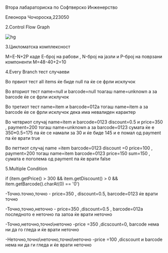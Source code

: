 Втора лабараториска по Софтверско Инженерство

Елеонора Чочороска,223050

2.Control Flow Graph

![hg](https://github.com/eleonoracocoroska/SI_2024_lab2_223050/assets/165606672/4840a0f5-fa49-4438-9d3a-4987d59812cf)


3.Цикломатска комплексност

М=Е-N+2P каде Е-број на рабови , N-број на јазли и P-број на поврзани компоненти 
М=48-40+2=10

4.Every Branch тест случаеви

Во првиот тест all items ќе биде null па ќе се фрли исклучок

Во вториот тест name=null и barcode=null тоагаш name=unknown а за barcode ќе се фрли исклучок

Во третиот тест name=item и barcode=012a тогаш name=item а за barcode ќе се фрли исклучок дека има невалиден карактер

Во четвриот случај name=item и barcode=0123 discount=0.5 и price=350 , payment=200 тогаш name=unknown а за barcode=0123 сумата ќе е 350*0.5=175 па ќе се намали за 30 и ќе биде 145 и е помал од payment па ќе врати true

Во петтиот случај name =item barcode=0123 discount =0 price=100 , payment=200 тогаш name=item barcode=0123 price=150 sum=150 , сумата е поголема од payment па ќе врати false

5.Multiple Condition

 if (item.getPrice() > 300 && item.getDiscount() > 0 && item.getBarcode().charAt(0) == '0')
 
 -Точно.точно,точно - price=350 , discount=0.5, barcode=0123 ќе врати точно
 
 -Точно,точно,неточно - price=350 ,discount=0.5 , barcode=012a последното е неточно па затоа ќе врати неточно
 
 -Точно,неточно,точно\неточно -price =350 ,dicscount=0, barcode нема ни да го гледа и ќе врати неточно
 
 -Неточно,точно\неточно,точно\неточно -price =100 ,dicscount и barcode нема ни да ги гледа и ќе врати неточно
 
